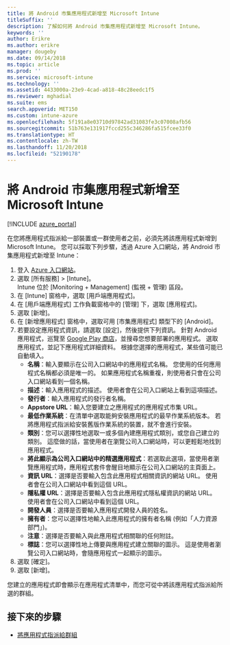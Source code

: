 ```yaml
---
title: 將 Android 市集應用程式新增至 Microsoft Intune
titleSuffix: ''
description: 了解如何將 Android 市集應用程式新增至 Microsoft Intune。
keywords: ''
author: Erikre
ms.author: erikre
manager: dougeby
ms.date: 09/14/2018
ms.topic: article
ms.prod: ''
ms.service: microsoft-intune
ms.technology: ''
ms.assetid: 4433000a-23e9-4cad-a818-48c28eedc1f5
ms.reviewer: mghadial
ms.suite: ems
search.appverid: MET150
ms.custom: intune-azure
ms.openlocfilehash: 5f191a8e03710d97842ad31083fe3c07008afb56
ms.sourcegitcommit: 51b763e131917fccd255c346286fa515fcee33f0
ms.translationtype: HT
ms.contentlocale: zh-TW
ms.lasthandoff: 11/20/2018
ms.locfileid: "52190178"
---
```

# <a name="add-android-store-apps-to-microsoft-intune"></a>將 Android 市集應用程式新增至 Microsoft Intune

[!INCLUDE [azure_portal](./includes/azure_portal.md)]

在您將應用程式指派給一部裝置或一群使用者之前，必須先將該應用程式新增到 Microsoft Intune。 您可以採取下列步驟，透過 Azure 入口網站，將 Android 市集應用程式新增至 Intune：

1. 登入 [Azure 入口網站](https://portal.azure.com)。
2. 選取 [所有服務] > [Intune]。  
    Intune 位於 [Monitoring + Management] (監視 + 管理) 區段。
3. 在 [Intune] 窗格中，選取 [用戶端應用程式]。
4. 在 [用戶端應用程式] 工作負載窗格中的 [管理] 下，選取 [應用程式]。
5. 選取 [新增]。
6. 在 [新增應用程式] 窗格中，選取可用 [市集應用程式] 類型下的 [Android]。
7. 若要設定應用程式資訊，請選取 [設定]，然後提供下列資訊。 針對 Android 應用程式，巡覽至 [Google Play 商店](https://play.google.com/store)，並搜尋您想要部署的應用程式。 選取應用程式，並記下應用程式詳細資料。 根據您選擇的應用程式，某些值可能已自動填入。
    - **名稱**：輸入要顯示在公司入口網站中的應用程式名稱。 您使用的任何應用程式名稱都必須是唯一的。 如果應用程式名稱重複，則使用者只會在公司入口網站看到一個名稱。
    - **描述**：輸入應用程式的描述。 使用者會在公司入口網站上看到這項描述。
    - **發行者**：輸入應用程式的發行者名稱。
    - **Appstore URL**：輸入您要建立之應用程式的應用程式市集 URL。
    - **最低作業系統**：在清單中選取能夠安裝應用程式的最早作業系統版本。 若將應用程式指派給安裝舊版作業系統的裝置，就不會進行安裝。
    - **類別**：您可以選擇性地選取一或多個內建應用程式類別，或您自己建立的類別。 這麼做的話，當使用者在瀏覽公司入口網站時，可以更輕鬆地找到應用程式。
    - **將此顯示為公司入口網站中的精選應用程式**：若選取此選項，當使用者瀏覽應用程式時，應用程式套件會醒目地顯示在公司入口網站的主頁面上。
    - **資訊 URL**：選擇是否要輸入包含此應用程式相關資訊的網站 URL。 使用者會在公司入口網站中看到這個 URL。
    - **隱私權 URL**：選擇是否要輸入包含此應用程式隱私權資訊的網站 URL。 使用者會在公司入口網站中看到這個 URL。
    - **開發人員**：選擇是否要輸入應用程式開發人員的姓名。
    - **擁有者**：您可以選擇性地輸入此應用程式的擁有者名稱 (例如「人力資源部門」)。
    - **注意**：選擇是否要輸入與此應用程式相關聯的任何附註。
    - **標誌**：您可以選擇性地上傳要與應用程式建立關聯的圖示。 這是使用者瀏覽公司入口網站時，會隨應用程式一起顯示的圖示。
1. 選取 [確定]。
2. 選取 [新增]。

您建立的應用程式即會顯示在應用程式清單中，而您可從中將該應用程式指派給所選的群組。 

## <a name="next-steps"></a>接下來的步驟

- [將應用程式指派給群組](apps-deploy.md)
